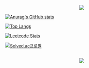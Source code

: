 <div align="center">
<a href="https://github.com/TinkerBellBass"><img src="https://capsule-render.vercel.app/api?type=transparent&color=auto&height=150&section=header&text=Welcome To Neverland&fontSize=70&fontColor=028818" />
</div>

[![Anurag's GitHub stats](https://github-readme-stats.vercel.app/api?username=Jongwon-Hyun&show_icons=true&theme=dracula&hide=issues)](https://github.com/Jongwon-Hyun)
  
[![Top Langs](https://github-readme-stats.vercel.app/api/top-langs/?username=Jongwon-Hyun&layout=compact&theme=dracula)](https://github.com/Jongwon-Hyun)

  
[![Leetcode Stats](https://leetcode.card.workers.dev/?username=otomebass&theme=nord)](https://leetcode.com/otomebass)
  
  
[![Solved.ac프로필](http://mazassumnida.wtf/api/v2/generate_badge?boj=otomebass)](https://solved.ac/otomebass)
<br>
<br>
<div align="center">
<a href="https://github.com/Jongwon-Hyun"><img src="https://hits.seeyoufarm.com/api/count/incr/badge.svg?url=https://github.com/Jongwon-Hyun"/></a>         
</div>
